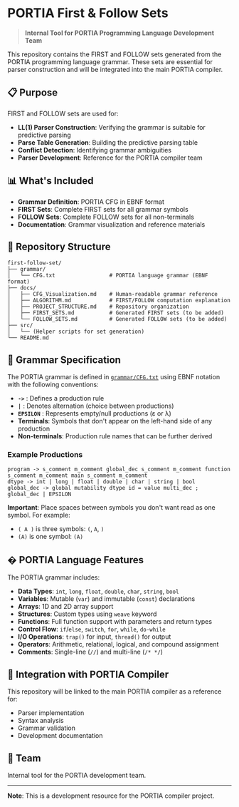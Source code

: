 # PORTIA First & Follow Sets

> **Internal Tool for PORTIA Programming Language Development Team**

This repository contains the FIRST and FOLLOW sets generated from the PORTIA programming language grammar. These sets are essential for parser construction and will be integrated into the main PORTIA compiler.

## 📋 Purpose

FIRST and FOLLOW sets are used for:
- **LL(1) Parser Construction**: Verifying the grammar is suitable for predictive parsing
- **Parse Table Generation**: Building the predictive parsing table
- **Conflict Detection**: Identifying grammar ambiguities
- **Parser Development**: Reference for the PORTIA compiler team

## 📊 What's Included

- **Grammar Definition**: PORTIA CFG in EBNF format
- **FIRST Sets**: Complete FIRST sets for all grammar symbols
- **FOLLOW Sets**: Complete FOLLOW sets for all non-terminals
- **Documentation**: Grammar visualization and reference materials

## 📁 Repository Structure

```
first-follow-set/
├── grammar/
│   └── CFG.txt                 # PORTIA language grammar (EBNF format)
├── docs/
│   ├── CFG_Visualization.md    # Human-readable grammar reference
│   ├── ALGORITHM.md            # FIRST/FOLLOW computation explanation
│   ├── PROJECT_STRUCTURE.md    # Repository organization
│   ├── FIRST_SETS.md           # Generated FIRST sets (to be added)
│   └── FOLLOW_SETS.md          # Generated FOLLOW sets (to be added)
├── src/
│   └── (Helper scripts for set generation)
└── README.md
```

## 📖 Grammar Specification

The PORTIA grammar is defined in [`grammar/CFG.txt`](grammar/CFG.txt) using EBNF notation with the following conventions:

- **`->`** : Defines a production rule
- **`|`** : Denotes alternation (choice between productions)
- **`EPSILON`** : Represents empty/null productions (ε or λ)
- **Terminals**: Symbols that don't appear on the left-hand side of any production
- **Non-terminals**: Production rule names that can be further derived

### Example Productions

```ebnf
program -> s_comment m_comment global_dec s_comment m_comment function s_comment m_comment main s_comment m_comment
dtype -> int | long | float | double | char | string | bool
global_dec -> global mutability dtype id = value multi_dec ; global_dec | EPSILON
```

**Important**: Place spaces between symbols you don't want read as one symbol. For example:
- `( A )` is three symbols: `(`, `A`, `)`
- `(A)` is one symbol: `(A)`

## � PORTIA Language Features

The PORTIA grammar includes:

- **Data Types**: `int`, `long`, `float`, `double`, `char`, `string`, `bool`
- **Variables**: Mutable (`var`) and immutable (`const`) declarations
- **Arrays**: 1D and 2D array support
- **Structures**: Custom types using `weave` keyword
- **Functions**: Full function support with parameters and return types
- **Control Flow**: `if`/`else`, `switch`, `for`, `while`, `do-while`
- **I/O Operations**: `trap()` for input, `thread()` for output
- **Operators**: Arithmetic, relational, logical, and compound assignment
- **Comments**: Single-line (`//`) and multi-line (`/* */`)

## 🔗 Integration with PORTIA Compiler

This repository will be linked to the main PORTIA compiler as a reference for:
- Parser implementation
- Syntax analysis
- Grammar validation
- Development documentation

## 👥 Team

Internal tool for the PORTIA development team.

---

**Note**: This is a development resource for the PORTIA compiler project.
